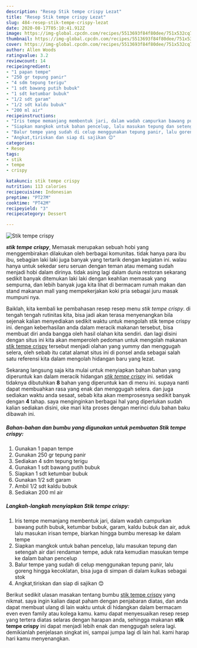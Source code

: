 ```yaml
---
description: "Resep Stik tempe crispy Lezat"
title: "Resep Stik tempe crispy Lezat"
slug: 484-resep-stik-tempe-crispy-lezat
date: 2020-08-17T05:10:41.912Z
image: https://img-global.cpcdn.com/recipes/5513693f84f80dee/751x532cq70/stik-tempe-crispy-foto-resep-utama.jpg
thumbnail: https://img-global.cpcdn.com/recipes/5513693f84f80dee/751x532cq70/stik-tempe-crispy-foto-resep-utama.jpg
cover: https://img-global.cpcdn.com/recipes/5513693f84f80dee/751x532cq70/stik-tempe-crispy-foto-resep-utama.jpg
author: Allen Woods
ratingvalue: 3.2
reviewcount: 14
recipeingredient:
- "1 papan tempe"
- "250 gr tepung panir"
- "4 sdm tepung terigu"
- "1 sdt bawang putih bubuk"
- "1 sdt ketumbar bubuk"
- "1/2 sdt garam"
- "1/2 sdt kaldu bubuk"
- "200 ml air"
recipeinstructions:
- "Iris tempe memanjang membentuk jari, dalam wadah campurkan bawang putih bubuk, ketumbar bubuk, garam, kaldu bubuk dan air, aduk lalu masukan irisan tempe, biarkan hingga bumbu meresap ke dalam tempe"
- "Siapkan mangkok untuk bahan pencelup, lalu masukan tepung dan setengah air dari rendaman tempe, aduk rata kemudian masukan tempe ke dalam bahan pencelup"
- "Balur tempe yang sudah di celup menggunakan tepung panir, lalu goreng hingga kecoklatan, bisa juga di simpan di dalam kulkas sebagai stok"
- "Angkat,tiriskan dan siap di sajikan 😊"
categories:
- Resep
tags:
- stik
- tempe
- crispy

katakunci: stik tempe crispy 
nutrition: 113 calories
recipecuisine: Indonesian
preptime: "PT27M"
cooktime: "PT42M"
recipeyield: "3"
recipecategory: Dessert

---
```



![Stik tempe crispy](https://img-global.cpcdn.com/recipes/5513693f84f80dee/751x532cq70/stik-tempe-crispy-foto-resep-utama.jpg)

<b><i>stik tempe crispy</i></b>, Memasak merupakan sebuah hobi yang menggembirakan dilakukan oleh berbagai komunitas. tidak hanya para ibu ibu, sebagian laki laki juga banyak yang tertarik dengan kegiatan ini. walau hanya untuk sekedar seru seruan dengan teman atau memang sudah menjadi hobi dalam dirinya. tidak asing lagi dalam dunia restoran sekarang sedikit banyak ditemukan laki laki dengan keahlian memasak yang sempurna, dan lebih banyak juga kita lihat di bermacam rumah makan dan stand makanan mall yang mempekerjakan koki pria sebagai juru masak mumpuni nya.



Baiklah, kita kembali ke pembahasan resep resep menu <i>stik tempe crispy</i>. di tengah tengah rutinitas kita, bisa jadi akan terasa menyenangkan bila sejenak kalian menyediakan sedikit waktu untuk mengolah stik tempe crispy ini. dengan keberhasilan anda dalam meracik makanan tersebut, bisa membuat diri anda bangga oleh hasil olahan kita sendiri. dan lagi disini dengan situs ini kita akan memperoleh pedoman untuk mengolah makanan <u>stik tempe crispy</u> tersebut menjadi olahan yang yummy dan menggugah selera, oleh sebab itu catat alamat situs ini di ponsel anda sebagai salah satu referensi kita dalam mengolah hidangan baru yang lezat.


Sekarang langsung saja kita mulai untuk menyiapkan bahan bahan yang diperuntuk kan dalam meracik hidangan <u><i>stik tempe crispy</i></u> ini. setidak tidaknya dibutuhkan <b>8</b> bahan yang diperuntuk kan di menu ini. supaya nanti dapat membuahkan rasa yang enak dan menggugah selera. dan juga sediakan waktu anda sesaat, sebab kita akan memprosesnya sedikit banyak dengan <b>4</b> tahap. saya menginginkan berbagai hal yang diperlukan sudah kalian sediakan disini, oke mari kita proses dengan merinci dulu bahan baku dibawah ini.

<!--inarticleads1-->

##### Bahan-bahan dan bumbu yang digunakan untuk pembuatan Stik tempe crispy:

1. Gunakan 1 papan tempe
1. Gunakan 250 gr tepung panir
1. Sediakan 4 sdm tepung terigu
1. Gunakan 1 sdt bawang putih bubuk
1. Siapkan 1 sdt ketumbar bubuk
1. Gunakan 1/2 sdt garam
1. Ambil 1/2 sdt kaldu bubuk
1. Sediakan 200 ml air




<!--inarticleads2-->

##### Langkah-langkah menyiapkan Stik tempe crispy:

1. Iris tempe memanjang membentuk jari, dalam wadah campurkan bawang putih bubuk, ketumbar bubuk, garam, kaldu bubuk dan air, aduk lalu masukan irisan tempe, biarkan hingga bumbu meresap ke dalam tempe
1. Siapkan mangkok untuk bahan pencelup, lalu masukan tepung dan setengah air dari rendaman tempe, aduk rata kemudian masukan tempe ke dalam bahan pencelup
1. Balur tempe yang sudah di celup menggunakan tepung panir, lalu goreng hingga kecoklatan, bisa juga di simpan di dalam kulkas sebagai stok
1. Angkat,tiriskan dan siap di sajikan 😊




Berikut sedikit ulasan masakan tentang bumbu <u>stik tempe crispy</u> yang nikmat. saya ingin kalian dapat paham dengan penjabaran diatas, dan anda dapat membuat ulang di lain waktu untuk di hidangkan dalam bermacam even even family atau kolega kamu. kamu dapat menyesuaikan resep resep yang tertera diatas selaras dengan harapan anda, sehingga makanan <b>stik tempe crispy</b> ini dapat menjadi lebih enak dan menggugah selera lagi. demikianlah penjelasan singkat ini, sampai jumpa lagi di lain hal. kami harap hari kamu menyenangkan.
